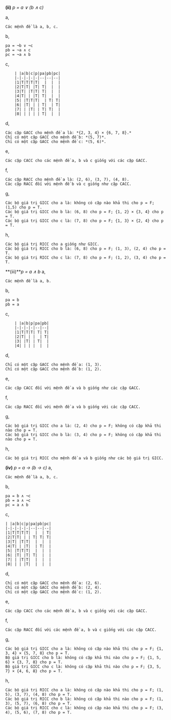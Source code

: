 **(ii)** *p = a ∨ (b ∧ c)*

a, 
 
    Các mệnh đề là a, b, c.

b,

    pa = ¬b ∨ ¬c
    pb = ¬a ∧ c
    pc = ¬a ∧ b

c,

        | |a|b|c|p|pa|pb|pc|
        |-|-|-|-|-|--|--|--|
        |1|T|T|T|T|  |  |  |
        |2|T|T| |T| T|  |  |
        |3|T| |T|T| T|  |  |
        |4|T| | |T| T|  |  |
        |5| |T|T|T|  | T| T|
        |6| |T| | | T|  | T|
        |7| | |T| | T| T|  |
        |8| | | | | T|  |  | 

d,

    Các cặp GACC cho mệnh đề a là: *{2, 3, 4} × {6, 7, 8}.*
    Chỉ có một cặp GACC cho mệnh đề b: *(5, 7)*.
    Chỉ có một cặp GACC cho mệnh đề c: *(5, 6)*.

e,

    Các cặp CACC cho các mệnh đề a, b và c giống với các cặp GACC.

f,

    Các cặp RACC cho mệnh đề a là: (2, 6), (3, 7), (4, 8).
    Các cặp RACC đối với mệnh đề b và c giống như cặp CACC.

g,

    Các bộ giá trị GICC cho a là: không có cặp nào khả thi cho p = F; (1,5) cho p = T.
    Các bộ giá trị GICC cho b là: (6, 8) cho p = F; {1, 2} × {3, 4} cho p = T.
    Các bộ giá trị GICC cho c là: (7, 8) cho p = F; {1, 3} × {2, 4} cho p = T.

h,

    Các bộ giá trị RICC cho a giống như GICC.
    Các bộ giá trị RICC cho b là: (6, 8) cho p = F; (1, 3), (2, 4) cho p = T.
    Các bộ giá trị RICC cho c là: (7, 8) cho p = F; (1, 2), (3, 4) cho p = T.

**(iii)***p = a ∧ b*
a,

    Các mệnh đề là a, b.

b,

    pa = b
    pb = a

c,

        | |a|b|p|pa|pb|
        |-|-|-|-|--|--|
        |1|T|T|T| T| T|
        |2|T| | |  | T|
        |3| |T| | T|  |
        |4| | | |  |  |

d, 

    Chỉ có một cặp GACC cho mệnh đề a: (1, 3).
    Chỉ có một cặp GACC cho mệnh đề b: (1, 2).

e,

    Các cặp CACC đối với mệnh đề a và b giống như các cặp GACC.

f, 

    Các cặp RACC đối với mệnh đề a và b giống với các cặp CACC.

g,

    Các bộ giá trị GICC cho a là: (2, 4) cho p = F; không có cặp khả thi nào cho p = T.
    Các bộ giá trị GICC cho b là: (3, 4) cho p = F; không có cặp khả thi nào cho p = T.

h,

    Các bộ giá trị RICC cho mệnh đề a và b giống như các bộ giá trị GICC.

**(iv)** *p = a → (b → c)*
a, 

    Các mệnh đề là a, b, c.

b,

    pa = b ∧ ¬c
    pb = a ∧ ¬c
    pc = a ∧ b

c, 

    | |a|b|c|p|pa|pb|pc|
    |-|-|-|-|-|--|--|--|
    |1|T|T|T|T|  |  | T|
    |2|T|T| | | T| T| T|
    |3|T| |T|T|  |  |  |
    |4|T| | |T|  | T|  |
    |5| |T|T|T|  |  |  |
    |6| |T| |T| T|  |  |
    |7| | |T|T|  |  |  |
    |8| | | |T|  |  |  | 
    
d, 

    Chỉ có một cặp GACC cho mệnh đề a: (2, 6).
    Chỉ có một cặp GACC cho mệnh đề b: (2, 4).
    Chỉ có một cặp GACC cho mệnh đề c: (1, 2).
    
e,

    Các cặp CACC cho các mệnh đề a, b và c giống với các cặp GACC.

f,

    Các cặp RACC đối với các mệnh đề a, b và c giống với các cặp CACC.

g,

    Các bộ giá trị GICC cho a là: không có cặp nào khả thi cho p = F; {1, 3, 4} × {5, 7, 8} cho p = T.
    Bộ giá trị GICC cho b là: không có cặp khả thi nào cho p = F; {1, 5, 6} × {3, 7, 8} cho p = T.
    Bộ giá trị GICC cho c là: không có cặp khả thi nào cho p = F; {3, 5, 7} × {4, 6, 8} cho p = T.

h,

    Các bộ giá trị RICC cho a là: không có cặp nào khả thi cho p = F; (1, 5), (3, 7), (4, 8) cho p = T.
    Các bộ giá trị RICC cho b là: không có cặp khả thi nào cho p = F; (1, 3), (5, 7), (6, 8) cho p = T.
    Các bộ giá trị RICC cho c là: không có cặp nào khả thi cho p = F; (3, 4), (5, 6), (7, 8) cho p = T.

